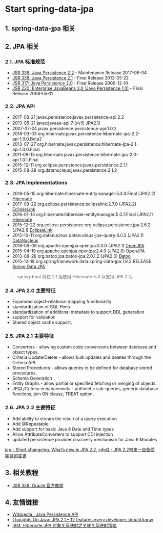 # Start spring-data-jpa

## 1. spring-data-jpa 相关

## 2. JPA 相关

### 2.1. JPA 标准规范

- [JSR 338: Java Persistence 2.2](https://jcp.org/en/jsr/detail?id=338) - Maintenance Release 2017-08-04
- [JSR 338: Java Persistence 2.1](https://jcp.org/en/jsr/detail?id=338) - Final Release 2013-05-22
- [JSR 317: Java Persistence 2.0](https://jcp.org/en/jsr/detail?id=317) - Final Release 2009-12-10
- [JSR 220: Enterprise JavaBeans 3.0 (Java Persistence 1.0)](https://jcp.org/en/jsr/detail?id=220) - Final Release 2006-05-11

### 2.2. JPA API

- 2017-08-21 javax.persistence:javax.persistence-api:2.2
- 2013-05-21 javax:javaee-api:7 (内含 JPA2.1)
- 2007-07-24 javax.persistence:persistence-api:1.0.2
- 2018-03-03 org.hibernate.javax.persistence:hibernate-jpa-2.2-api:1.0.0.Beta2
- 2013-07-27 org.hibernate.javax.persistence:hibernate-jpa-2.1-api:1.0.0.Final
- 2011-06-15 org.hibernate.javax.persistence:hibernate-jpa-2.0-api:1.0.1.Final
- 2015-12-11 org.eclipse.persistence:javax.persistence:2.1.1
- 2015-08-28 org.datanucleus:javax.persistence:2.1.2

### 2.3. JPA Implementations

- 2018-05-15 org.hibernate:hibernate-entitymanager:5.3.0.Final (JPA2.2) [Hibernate](http://hibernate.org/orm)
- 2017-08-22 org.eclipse.persistence:eclipselink:2.7.0 (JPA2.2) [EclipseLink](http://www.eclipse.org/eclipselink/#jpa)
- 2016-01-14 org.hibernate:hibernate-entitymanager:5.0.7.Final (JPA2.1) [Hibernate](http://hibernate.org/orm)
- 2015-12-22 org.eclipse.persistence:org.eclipse.persistence.jpa:2.6.2 (JPA2.1) [EclipseLink](http://www.eclipse.org/eclipselink/#jpa)
- 2015-10-11 org.datanucleus:datanucleus-jpa-query:4.0.5 (JPA2.1) [DataNucleus](http://datanucleus.org)
- 2018-06-09 org.apache.openjpa:openjpa:3.0.0 (JPA2.1) [OpenJPA](http://openjpa.apache.org)
- 2015-04-19 org.apache.openjpa:openjpa:2.4.0 (JPA2.0) [OpenJPA](http://openjpa.apache.org)
- 2013-08-28 org.batoo.jpa:batoo-jpa:2.0.1.2 (JPA2.0) [Batoo](http://batoo.org)
- 2015-12-18 org.springframework.data:spring-data-jpa:1.9.2.RELEASE [Spring Data JPA](http://projects.spring.io/spring-data-jpa)

> spring-boot 将在 2.1 版使用 Hibernate-5.3 以支持 JPA 2.2。

### 2.4. JPA 2.0 主要特征

- Expanded object-relational mapping functionality
- standardization of SQL Hints
- standardization of additional metadata to support DDL generation
- support for validation
- Shared object cache support.

### 2.5. JPA 2.1 主要特征

- Converters - allowing custom code conversions between database and object types.
- Criteria Update/Delete - allows bulk updates and deletes through the Criteria API.
- Stored Procedures - allows queries to be defined for database stored procedures.
- Schema Generation
- Entity Graphs - allow partial or specified fetching or merging of objects.
- JPQL/Criteria enhancements - arithmetic sub-queries, generic database functions, join ON clause, TREAT option.

### 2.6. JPA 2.2 主要特征

- Add ability to stream the result of a query execution
- Add @Repeatable
- Add support for basic Java 8 Date and Time types
- Allow AttributeConverters to support CDI injection
- updated persistence provider discovery mechanism for Java 9 Modules

[jcp - Short changelog](https://jcp.org/aboutJava/communityprocess/maintenance/jsr338/ChangeLog-JPA-2.2-MR.txt), 
[What’s new in JPA 2.2](https://www.thoughts-on-java.org/whats-new-in-jpa-2-2/), 
[infoQ - JPA 2.2带来一些备受期待的变更](http://www.infoq.com/cn/articles/JPA-2.2-Brings-Highly-Anticipated-Changes)

## 3. 相关教程
- [JSR 338: Oracle 官方教程](https://docs.oracle.com/javaee/7/tutorial/partpersist.htm)

## 4. 友情链接
- [Wikipedia : Java Persistence API](https://en.wikipedia.org/wiki/Java_Persistence_API)
- [Thoughts On Java: JPA 2.1 – 12 features every developer should know](http://www.thoughts-on-java.org/jpa-21-overview)
- [IBM: Hibernate JPA 对象关系映射之关联关系映射策略](http://www.ibm.com/developerworks/cn/java/j-lo-jparelated)
